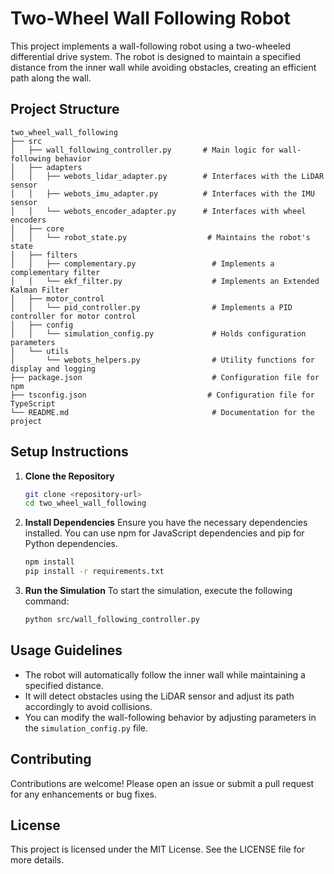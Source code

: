 # Two-Wheel Wall Following Robot

This project implements a wall-following robot using a two-wheeled differential drive system. The robot is designed to maintain a specified distance from the inner wall while avoiding obstacles, creating an efficient path along the wall.

## Project Structure

```
two_wheel_wall_following
├── src
│   ├── wall_following_controller.py       # Main logic for wall-following behavior
│   ├── adapters
│   │   ├── webots_lidar_adapter.py        # Interfaces with the LiDAR sensor
│   │   ├── webots_imu_adapter.py          # Interfaces with the IMU sensor
│   │   └── webots_encoder_adapter.py      # Interfaces with wheel encoders
│   ├── core
│   │   └── robot_state.py                  # Maintains the robot's state
│   ├── filters
│   │   ├── complementary.py                 # Implements a complementary filter
│   │   └── ekf_filter.py                    # Implements an Extended Kalman Filter
│   ├── motor_control
│   │   └── pid_controller.py                # Implements a PID controller for motor control
│   ├── config
│   │   └── simulation_config.py             # Holds configuration parameters
│   └── utils
│       └── webots_helpers.py                # Utility functions for display and logging
├── package.json                             # Configuration file for npm
├── tsconfig.json                           # Configuration file for TypeScript
└── README.md                                # Documentation for the project
```

## Setup Instructions

1. **Clone the Repository**
   ```bash
   git clone <repository-url>
   cd two_wheel_wall_following
   ```

2. **Install Dependencies**
   Ensure you have the necessary dependencies installed. You can use npm for JavaScript dependencies and pip for Python dependencies.

   ```bash
   npm install
   pip install -r requirements.txt
   ```

3. **Run the Simulation**
   To start the simulation, execute the following command:
   ```bash
   python src/wall_following_controller.py
   ```

## Usage Guidelines

- The robot will automatically follow the inner wall while maintaining a specified distance.
- It will detect obstacles using the LiDAR sensor and adjust its path accordingly to avoid collisions.
- You can modify the wall-following behavior by adjusting parameters in the `simulation_config.py` file.

## Contributing

Contributions are welcome! Please open an issue or submit a pull request for any enhancements or bug fixes.

## License

This project is licensed under the MIT License. See the LICENSE file for more details.